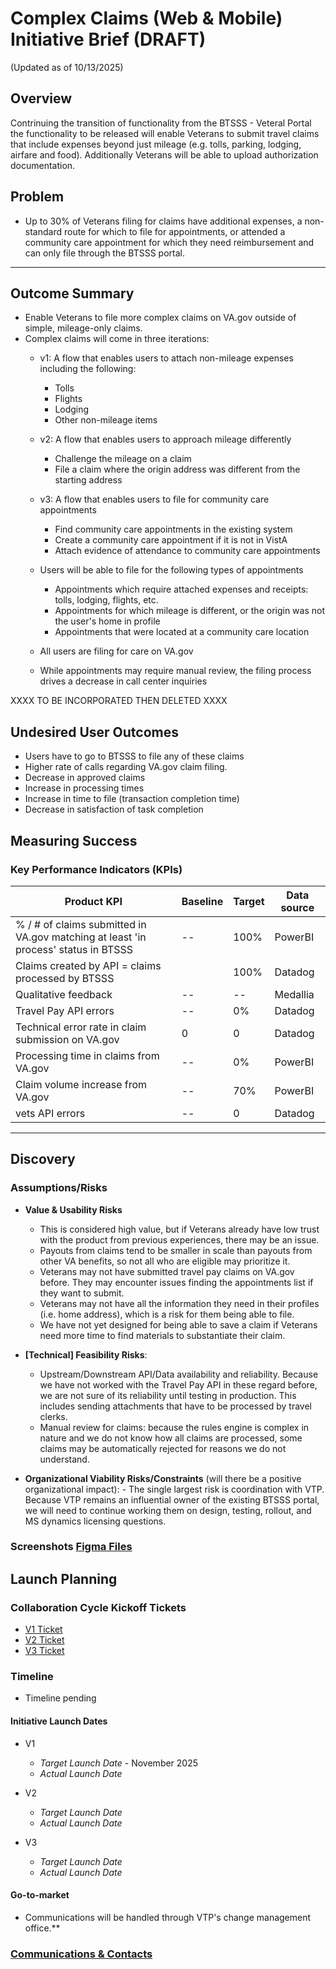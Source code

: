 # Complex Claims (Web & Mobile) Initiative Brief  (DRAFT)
(Updated as of 10/13/2025)

## Overview
Contrinuing the transition of functionality from the BTSSS - Veteral Portal the functionality to be released will enable Veterans to submit travel claims that include expenses beyond just mileage (e.g. tolls, parking, lodging, airfare and food). Additionally Veterans will be able to upload authorization documentation.

## Problem
* Up to 30% of Veterans filing for claims have additional expenses, a non-standard route for which to file for appointments, or attended a community care appointment for which they need reimbursement and can only file through the BTSSS portal.

---

## Outcome Summary
* Enable Veterans to file more complex claims on VA.gov outside of simple, mileage-only claims.
* Complex claims will come in three iterations:
	* v1: A flow that enables users to attach non-mileage expenses including the following: 
		* Tolls
		* Flights
		* Lodging
		* Other non-mileage items
	* v2: A flow that enables users to approach mileage differently
		* Challenge the mileage on a claim
		* File a claim where the origin address was different from the starting address
	* v3: A flow that enables users to file for community care appointments
		* Find community care appointments in the existing system
		* Create a community care appointment if it is not in VistA
		* Attach evidence of attendance to community care appointments

	* Users will be able to file for the following types of appointments
		* Appointments which require attached expenses and receipts: tolls, lodging, flights, etc.
		* Appointments for which mileage is different, or the origin was not the user's home in profile
		* Appointments that were located at a community care location
	* All users are filing for care on VA.gov
	* While appointments may require manual review, the filing process drives a decrease in call center inquiries
 

XXXX TO BE INCORPORATED THEN DELETED XXXX
## Undesired User Outcomes
* Users have to go to BTSSS to file any of these claims
* Higher rate of calls regarding VA.gov claim filing.
* Decrease in approved claims
* Increase in processing times
* Increase in time to file (transaction completion time)
* Decrease in satisfaction of task completion

## Measuring Success
### Key Performance Indicators (KPIs)
| Product KPI | Baseline | Target | Data source |
| ---------------------------------------------------------------------------------- | -------- | ------ | ----------- |
| % / # of claims submitted in VA.gov matching at least 'in process' status in BTSSS | \--      | 100%   | PowerBI     |
| Claims created by API = claims processed by BTSSS                                  |          | 100%   | Datadog     |
| Qualitative feedback                                                               | \--      | \--    | Medallia    |
| Travel Pay API errors                                                              | \--      | 0%     | Datadog     |
| Technical error rate in claim submission on VA.gov                                 | 0        | 0      | Datadog     |
| Processing time in claims from VA.gov                                              | \--      | 0%     | PowerBI     |
| Claim volume increase from VA.gov                                                  | \--      | 70%    | PowerBI     |
| vets API errors                                                                    | \--      | 0      | Datadog     |

---

## Discovery
### Assumptions/Risks
- **Value & Usability Risks**
	- This is considered high value, but if Veterans already have low trust with the product from previous experiences, there may be an issue.
 	- Payouts from claims tend to be smaller in scale than payouts from other VA benefits, so not all who are eligible may prioritize it.
  	- Veterans may not have submitted travel pay claims on VA.gov before. They may encounter issues finding the appointments list if they want to submit.
  	- Veterans may not have all the information they need in their profiles (i.e. home address), which is a risk for them being able to file.
  	- We have not yet designed for being able to save a claim if Veterans need more time to find materials to substantiate their claim.
  
- **[Technical] Feasibility Risks**:
    - Upstream/Downstream API/Data availability and reliability. Because we have not worked with the Travel Pay API in these regard before, we are not sure of its reliability until testing in production. This includes sending attachments that have to be processed by travel clerks.
    - Manual review for claims: because the rules engine is complex in nature and we do not know how all claims are processed, some claims may be automatically rejected for reasons we do not understand.
  
- **Organizational Viability Risks/Constraints** (will there be a positive organizational impact):
      - The single largest risk is coordination with VTP. Because VTP remains an influential owner of the existing BTSSS portal, we will need to continue working them on design, testing, rollout, and MS dynamics licensing questions.

### Screenshots			[Figma Files]()

## Launch Planning
### Collaboration Cycle Kickoff Tickets

- [V1 Ticket](https://github.com/orgs/department-of-veterans-affairs/projects/998/views/1?filterQuery=travel&pane=issue&itemId=106942600&issue=department-of-veterans-affairs%7Cva.gov-team%7C107829)
- [V2 Ticket]()
- [V3 Ticket]()

### Timeline 
- Timeline pending

#### Initiative Launch Dates
- V1
	- *Target Launch Date*	- November 2025
	- *Actual Launch Date* 

- V2
	- *Target Launch Date*	
	- *Actual Launch Date* 

- V3
	- *Target Launch Date*	
	- *Actual Launch Date* 

#### Go-to-market
- Communications will be handled through VTP's change management office.**

### [Communications & Contacts](https://github.com/department-of-veterans-affairs/va.gov-team/blob/master/products/health-care/beneficiary-travel/README.md#team-calendar-and-communication-groups)
